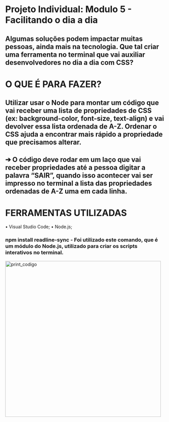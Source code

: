 # Projeto Individual: Modulo 5 - Facilitando o dia a dia 

## Algumas soluções podem impactar muitas pessoas, ainda mais na tecnologia. Que tal criar uma ferramenta no terminal que vai auxiliar desenvolvedores no dia a dia com CSS?

# O QUE É PARA FAZER?
## Utilizar usar o Node para montar um código que vai receber uma lista de propriedades de CSS (ex: background-color, font-size, text-align) e vai devolver essa lista ordenada de A-Z. Ordenar o CSS ajuda a encontrar mais rápido a propriedade que precisamos alterar.

## ➔ O código deve rodar em um laço que vai receber propriedades até a pessoa digitar a palavra “SAIR”, quando isso acontecer vai ser impresso no terminal a lista das propriedades ordenadas de A-Z uma em cada linha.

# FERRAMENTAS UTILIZADAS

• Visual Studio Code;
• Node.js;


### npm install readline-sync - Foi utilizado este comando, que é um módulo do Node.js, utilizado para criar os scripts interativos no terminal.

<img width="493" alt="print_codigo" src="https://user-images.githubusercontent.com/112408111/216841078-5971553d-6cda-4acb-b1e5-2e44cd114390.png">
